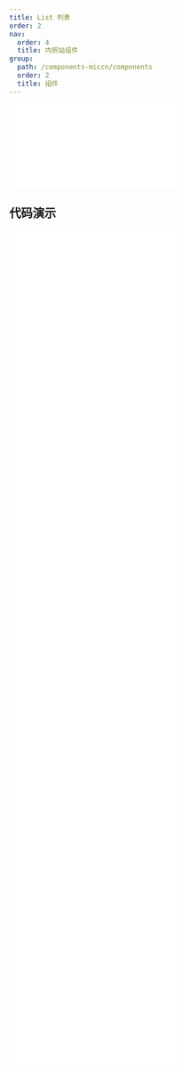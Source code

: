 ```yaml
---
title: List 列表
order: 2
nav:
  order: 4
  title: 内贸站组件
group:
  path: /components-miccn/components
  order: 2
  title: 组件
---
```


<div>
<embed src="@docs-common/list/index.md"></embed>
</div>
        
## 代码演示

<Row gutter=8>

  <Col span=24>
    
  <div class="code-box"><embed src="@abiz-rc-miccn/list/demo/basic-list-miccn.md"></embed></div>
          
  <div class="code-box"><embed src="@abiz-rc-miccn/list/demo/grid-list-miccn.md"></embed></div>
          
  <div class="code-box"><embed src="@abiz-rc-miccn/list/demo/grid-test-list-miccn.md"></embed></div>
          
  <div class="code-box"><embed src="@abiz-rc-miccn/list/demo/infinite-load-list-miccn.md"></embed></div>
          
  <div class="code-box"><embed src="@abiz-rc-miccn/list/demo/infinite-virtualized-load-list-miccn.md"></embed></div>
          
  <div class="code-box"><embed src="@abiz-rc-miccn/list/demo/loadmore-list-miccn.md"></embed></div>
          
  <div class="code-box"><embed src="@abiz-rc-miccn/list/demo/resposive-list-miccn.md"></embed></div>
          
  <div class="code-box"><embed src="@abiz-rc-miccn/list/demo/simple-list-miccn.md"></embed></div>
          
  <div class="code-box"><embed src="@abiz-rc-miccn/list/demo/vertical-list-miccn.md"></embed></div>
          
  </Col>
          
</Row>
        
<div><embed src="@docs-common/list/index-api.md"></embed><div>
        